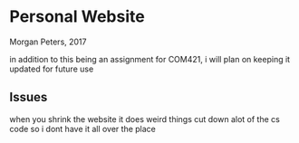 Personal Website
===
Morgan Peters, 2017 

in addition to this being an assignment for COM421, i will plan on keeping it updated for future use 


Issues
----
when you shrink the website it does weird things 
cut down alot of the cs code so i dont have it all over the place 